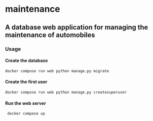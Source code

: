 # maintenance
## A database web application for managing the maintenance of automobiles
### Usage
#### Create the database
`docker compose run web python manage.py migrate`
#### Create the first user
`docker compose run web python manage.py createsuperuser`
#### Run the web server
` docker compose up`
